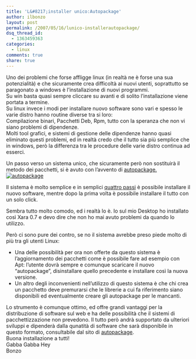 ```yaml
---
title: 'L&#8217;installer unico:Autopackage'
author: ilbonzo
layout: post
permalink: /2007/05/16/lunico-installerautopackage/
dsq_thread_id:
  - 1363459363
categories:
  - linux
comments: true
share: true
---
```

<p>Uno dei problemi che forse affligge linux (in realtà ne è forse una sua potenzialità) e che sicuramente crea difficoltà ai nuovi utenti, soprattutto se paragonato a windows è l&#8217;installazione di nuovi programmi.<br />
Su win basta quasi sempre cliccare su avanti e di solito l&#8217;installazione viene portata a termine.<br />
Su linux invece i modi per installare nuovo software sono vari e spesso le varie distro hanno routine diverse tra si loro:<br />
Compilazione binari, Pacchetti Deb, Rpm, tutto con la speranza che non vi siano problemi di dipendenze.<br />
Molti tool grafici, e sistemi di gestione delle dipendenze hanno quasi eliminato questi problemi, ed in realtà credo che il tutto sia più semplice che in windows, però la differenza tra le procedure delle varie distro continua ad esserci.</p>
<p>Un passo verso un sistema unico, che sicuramente però non sostituirà il metodo dei pacchetti, si è avuto con l&#8217;avvento di <a href="http://autopackage.org/">autopackage.<br />
<img src='http://magni.me/wp-content/uploads/2007/05/logo_large.png' alt='autopackage' /></a></p>
<p>Il sistema è molto semplice e in semplici <a href="http://autopackage.sunsite.dk/docs/howto-install/it/">quattro passi</a> è possibile installare il nuovo software, mentre dopo la prima volta è possibile installare il tutto con un solo click.</p>
<p>Sembra tutto molto comodo, ed i realtà lo è. Io sul mio Desktop ho installato così Xara 0.7 e devo dire che non ho mai avuto problemi da quando lo utilizzo.</p>
<p>Però ci sono pure dei contro, se no il sistema avrebbe preso piede molto di più tra gli utenti Linux:</p>
<ul>
<li>Una delle possibilità per ora non offerte da questo sistema è l&#8217;aggiornamento dei pacchetti come è possibile fare ad esempio con Apt: l&#8217;utente dovrà sempre e comunque scaricare il nuovo &#8220;autopackage&#8221;, disinstallare quello precedente e installare così la nuova versione.</li>
<li> Un altro degli inconvenienti nell&#8217;utilizzo di questo sistema è che chi crea un pacchetto deve premurarsi che le librerie a cui fa riferimento siano disponibili ed eventualmente creare gli autopackage per le mancanti.</li>
</ul>
<p>Lo strumento è comunque ottimo, ed offre grandi vantaggi per la distribuzione di software sul web e ha delle possibilità che il sistemi di pacchettizzazione non prevedono. Il tutto però andrà supportato da ulteriori sviluppi e dipenderà dalla qunatità di software che sarà disponibile in questo formato, consultabile dal sito di <a href="http://autopackage.sunsite.dk/packages/">autopackage</a>.<br />
Buona installazione a tutti!<br />
Gabba Gabba Hey<br />
Bonzo</p>

